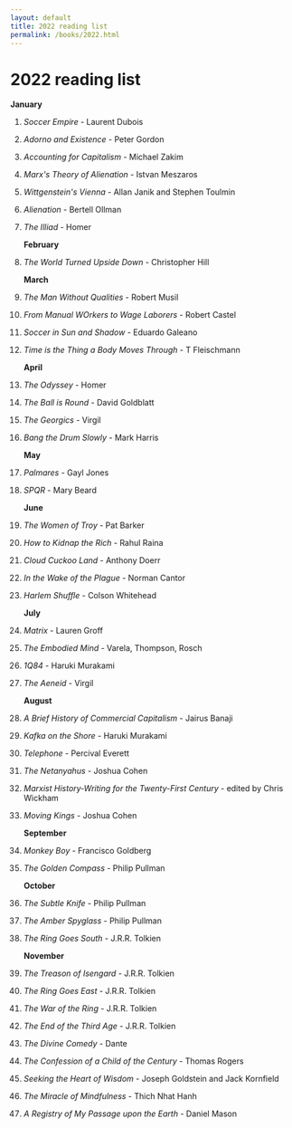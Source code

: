 ```yaml
---
layout: default
title: 2022 reading list
permalink: /books/2022.html
---
```


# 2022 reading list

**January**

1. _Soccer Empire_ - Laurent Dubois
2. _Adorno and Existence_ - Peter Gordon
3. _Accounting for Capitalism_ - Michael Zakim
4. _Marx's Theory of Alienation_ - Istvan Meszaros
5. _Wittgenstein's Vienna_ - Allan Janik and Stephen Toulmin
6. _Alienation_ - Bertell Ollman
7. _The Illiad_ - Homer

    **February**

8. _The World Turned Upside Down_ - Christopher Hill

    **March**

9. _The Man Without Qualities_ - Robert Musil
10. _From Manual WOrkers to Wage Laborers_ - Robert Castel
11. _Soccer in Sun and Shadow_ - Eduardo Galeano
12. _Time is the Thing a Body Moves Through_ - T Fleischmann

    **April**

13. _The Odyssey_ - Homer
14. _The Ball is Round_ - David Goldblatt
15. _The Georgics_ - Virgil
16. _Bang the Drum Slowly_ - Mark Harris

    **May**

17. _Palmares_ - Gayl Jones
18. _SPQR_ - Mary Beard

    **June**

19. _The Women of Troy_ - Pat Barker
20. _How to Kidnap the Rich_ - Rahul Raina
21. _Cloud Cuckoo Land_ - Anthony Doerr
22. _In the Wake of the Plague_ - Norman Cantor
23. _Harlem Shuffle_ - Colson Whitehead

    **July**

24. _Matrix_ - Lauren Groff
25. _The Embodied Mind_ - Varela, Thompson, Rosch
26. _1Q84_ - Haruki Murakami
27. _The Aeneid_ - Virgil

    **August**

28. _A Brief History of Commercial Capitalism_ - Jairus Banaji
29. _Kafka on the Shore_ - Haruki Murakami
30. _Telephone_ - Percival Everett
31. _The Netanyahus_ - Joshua Cohen
32. _Marxist History-Writing for the Twenty-First Century_ - edited by Chris Wickham
33. _Moving Kings_ - Joshua Cohen

    **September**

34. _Monkey Boy_ - Francisco Goldberg
35. _The Golden Compass_ - Philip Pullman

    **October**

36. _The Subtle Knife_ - Philip Pullman
37. _The Amber Spyglass_ - Philip Pullman
38. _The Ring Goes South_ - J.R.R. Tolkien

    **November**

39. _The Treason of Isengard_ - J.R.R. Tolkien
40. _The Ring Goes East_ - J.R.R. Tolkien
41. _The War of the Ring_ - J.R.R. Tolkien
42. _The End of the Third Age_ - J.R.R. Tolkien
43. _The Divine Comedy_ - Dante
44. _The Confession of a Child of the Century_ - Thomas Rogers
45. _Seeking the Heart of Wisdom_ - Joseph Goldstein and Jack Kornfield
46. _The Miracle of Mindfulness_ - Thich Nhat Hanh
47. _A Registry of My Passage upon the Earth_ - Daniel Mason
